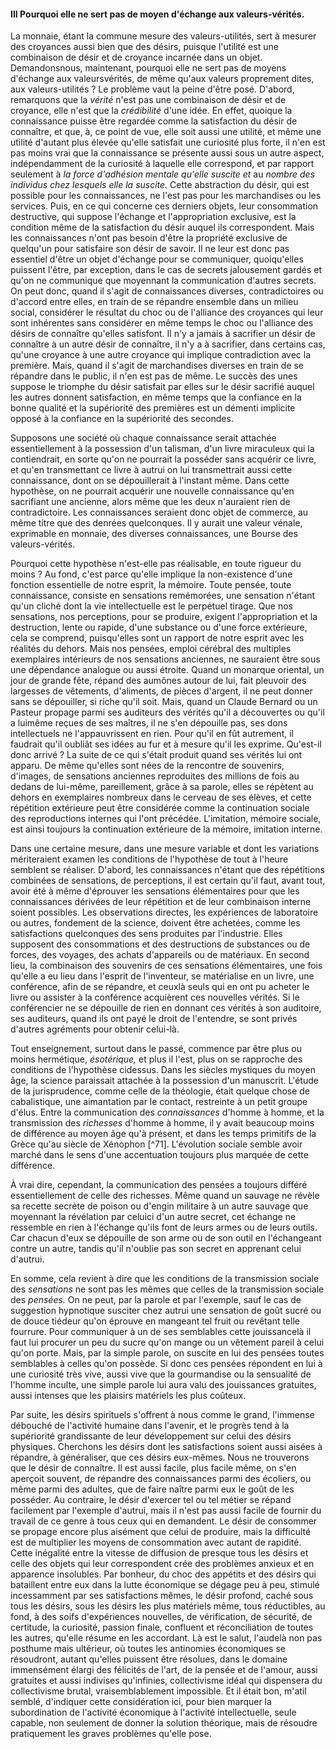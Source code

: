 #### III Pourquoi elle ne sert pas de moyen d'échange aux valeurs-vérités.

La monnaie, étant la commune mesure des valeurs-utilités, sert à mesurer des croyances aussi bien que des désirs, puisque l'utilité est une combinaison de désir et de croyance incarnée dans un objet. Demandonsnous, maintenant, pourquoi elle ne sert pas de moyens d'échange aux valeursvérités, de même qu'aux valeurs proprement dites, aux valeurs-utilités ? Le problème vaut la peine d'être posé. D'abord, remarquons que la _vérité_ n'est pas une combinaison de désir et de croyance, elle n'est que la _crédibilité_ d'une idée. En effet, quoique la connaissance puisse être regardée comme la satisfaction du désir de connaître, et que, à, ce point de vue, elle soit aussi une utilité, et même une utilité d'autant plus élevée qu'elle satisfait une curiosité plus forte, il n'en est pas moins vrai que la connaissance se présente aussi sous un autre aspect, indépendamment de la curiosité à laquelle elle correspond, et par rapport seulement à _la force d'adhésion mentale qu'elle suscite et_ au _nombre des individus chez lesquels elle la suscite._ Cette abstraction du désir, qui est possible pour les connaissances, ne l'est pas pour les marchandises ou les services. Puis, en ce qui concerne ces derniers objets, leur consommation destructive, qui suppose l'échange et l'appropriation exclusive, est la condition même de la satisfaction du désir auquel ils correspondent. Mais les connaissances n'ont pas besoin d'être la propriété exclusive de quelqu'un pour satisfaire son désir de savoir. Il ne leur est donc pas essentiel d'être un objet d'échange pour se communiquer, quoiqu'elles puissent l'être, par exception, dans le cas de secrets jalousement gardés et qu'on ne communique que moyennant la communication d'autres secrets. On peut donc, quand il s'agit de connaissances diverses, contradictoires ou d'accord entre elles, en train de se répandre ensemble dans un milieu social, considérer le résultat du choc ou de l'alliance des croyances qui leur sont inhérentes sans considérer en même temps le choc ou l'alliance des désirs de connaître qu'elles satisfont. Il n'y a jamais à sacrifier un désir de connaître à un autre désir de connaître, il n'y a à sacrifier, dans certains cas, qu'une croyance à une autre croyance qui implique contradiction avec la première. Mais, quand il s'agit de marchandises diverses en train de se répandre dans le public, il n'en est pas de même. Le succès des unes suppose le triomphe du désir satisfait par elles sur le désir sacrifié auquel les autres donnent satisfaction, en même temps que la confiance en la bonne qualité et la supériorité des premières est un démenti implicite opposé à la confiance en la supériorité des secondes.

Supposons une société où chaque connaissance serait attachée essentiellement à la possession d'un talisman, d'un livre miraculeux qui la contiendrait, en sorte qu'on ne pourrait la posséder sans acquérir ce livre, et qu'en transmettant ce livre à autrui on lui transmettrait aussi cette connaissance, dont on se dépouillerait à l'instant même. Dans cette hypothèse, on ne pourrait acquérir une nouvelle connaissance qu'en sacrifiant une ancienne, alors même que les deux n'auraient rien de contradictoire. Les connaissances seraient donc objet de commerce, au même titre que des denrées quelconques. Il y aurait une valeur vénale, exprimable en monnaie, des diverses connaissances, une Bourse des valeurs-vérités.

Pourquoi cette hypothèse n'est-elle pas réalisable, en toute rigueur du moins ? Au fond, c'est parce qu'elle implique la non-existence d'une fonction essentielle de notre esprit, la mémoire. Toute pensée, toute connaissance, consiste en sensations remémorées, une sensation n'étant qu'un cliché dont la vie intellectuelle est le perpétuel tirage. Que nos sensations, nos perceptions, pour se produire, exigent l'appropriation et la destruction, lente ou rapide, d'une substance ou d'une force extérieure, cela se comprend, puisqu'elles sont un rapport de notre esprit avec les réalités du dehors. Mais nos pensées, emploi cérébral des multiples exemplaires intérieurs de nos sensations anciennes, ne sauraient être sous une dépendance analogue ou aussi étroite. Quand un monarque oriental, un jour de grande fête, répand des aumônes autour de lui, fait pleuvoir des largesses de vêtements, d'aliments, de pièces d'argent, il ne peut donner sans se dépouiller, si riche qu'il soit. Mais, quand un Claude Bernard ou un Pasteur propage parmi ses auditeurs des vérités qu'il a découvertes ou qu'il a luimême reçues de ses maîtres, il ne s'en dépouille pas, ses dons intellectuels ne l'appauvrissent en rien. Pour qu'il en fût autrement, il faudrait qu'il oubliât ses idées au fur et à mesure qu'il les exprime. Qu'est-il donc arrivé ? La suite de ce qui s'était produit quand ses vérités lui ont apparu. De même qu'elles sont nées de la rencontre de souvenirs, d'images, de sensations anciennes reproduites des millions de fois au dedans de lui-même, pareillement, grâce à sa parole, elles se répètent au dehors en exemplaires nombreux dans le cerveau de ses élèves, et cette répétition extérieure peut être considérée comme la continuation sociale des reproductions internes qui l'ont précédée. L'imitation, mémoire sociale, est ainsi toujours la continuation extérieure de la mémoire, imitation interne.

Dans une certaine mesure, dans une mesure variable et dont les variations mériteraient examen les conditions de l'hypothèse de tout à l'heure semblent se réaliser. D'abord, les connaissances n'étant que des répétitions combinées de sensations, de perceptions, il est certain qu'il faut, avant tout, avoir été à même d'éprouver les sensations élémentaires pour que les connaissances dérivées de leur répétition et de leur combinaison interne soient possibles. Les observations directes, les expériences de laboratoire ou autres, fondement de la science, doivent être achetées, comme les satisfactions quelconques des sens produites par l'industrie. Elles supposent des consommations et des destructions de substances ou de forces, des voyages, des achats d'appareils ou de matériaux. En second lieu, la combinaison des souvenirs de ces sensations élémentaires, une fois qu'elle a eu lieu dans l'esprit de l'inventeur, se matérialise en un livre, une conférence, afin de se répandre, et ceuxlà seuls qui en ont pu acheter le livre ou assister à la conférence acquièrent ces nouvelles vérités. Si le conférencier ne se dépouille de rien en donnant ces vérités à son auditoire, ses auditeurs, quand ils ont payé le droit de l'entendre, se sont privés d'autres agréments pour obtenir celui-là.

Tout enseignement, surtout dans le passé, commence par être plus ou moins hermétique, _ésotérique,_ et plus il l'est, plus on se rapproche des conditions de l'hypothèse cidessus. Dans les siècles mystiques du moyen âge, la science paraissait attachée à la possession d'un manuscrit. L'étude de la jurisprudence, comme celle de la théologie, était quelque chose de cabalistique, une aimantation par le contact, restreinte à un petit groupe d'élus. Entre la communication des _connaissances_ d'homme à homme, et la transmission des _richesses_ d'homme à homme, il y avait beaucoup moins de différence au moyen âge qu'à présent, et dans les temps primitifs de la Grèce qu'au siècle de Xénophon [^71]. L'évolution sociale semble avoir marché dans le sens d'une accentuation toujours plus marquée de cette différence.

À vrai dire, cependant, la communication des pensées a toujours différé essentiellement de celle des richesses. Même quand un sauvage ne révèle sa recette secrète de poison ou d'engin militaire à un autre sauvage que moyennant la révélation par celuici d'un autre secret, cet échange ne ressemble en rien à l'échange qu'ils font de leurs armes ou de leurs outils. Car chacun d'eux se dépouille de son arme ou de son outil en l'échangeant contre un autre, tandis qu'il n'oublie pas son secret en apprenant celui d'autrui.

En somme, cela revient à dire que les conditions de la transmission sociale des _sensations_ ne sont pas les mêmes que celles de la transmission sociale des _pensées._ On ne peut, par la parole et par l'exemple, sauf le cas de suggestion hypnotique susciter chez autrui une sensation de goût sucré ou de douce tiédeur qu'on éprouve en mangeant tel fruit ou revêtant telle fourrure. Pour communiquer à un de ses semblables cette jouissancelà il faut lui procurer un peu du sucre qu'on mange ou un vêtement pareil à celui qu'on porte. Mais, par la simple parole, on suscite en lui des pensées toutes semblables à celles qu'on possède. Si donc ces pensées répondent en lui à une curiosité très vive, aussi vive que la gourmandise ou la sensualité de l'homme inculte, une simple parole lui aura valu des jouissances gratuites, aussi intenses que les plaisirs matériels les plus coûteux.

Par suite, les désirs spirituels s'offrent à nous comme le grand, l'immense débouché de l'activité humaine dans l'avenir, et le progrès tend à la supériorité grandissante de leur développement sur celui des désirs physiques. Cherchons les désirs dont les satisfactions soient aussi aisées à répandre, à généraliser, que ces désirs eux-mêmes. Nous ne trouverons que le désir de connaître. Il est aussi facile, plus facile même, on s'en aperçoit souvent, de répandre des connaissances parmi des écoliers, ou même parmi des adultes, que de faire naître parmi eux le goût de les posséder. Au contraire, le désir d'exercer tel ou tel métier se répand facilement par l'exemple d'autrui, mais il n'est pas aussi facile de fournir du travail de ce genre à tous ceux qui en demandent. Le désir de consommer se propage encore plus aisément que celui de produire, mais la difficulté est de multiplier les moyens de consommation avec autant de rapidité. Cette inégalité entre la vitesse de diffusion de presque tous les désirs et celle des objets qui leur correspondent crée des problèmes anxieux et en apparence insolubles. Par bonheur, du choc des appétits et des désirs qui bataillent entre eux dans la lutte économique se dégage peu à peu, stimulé incessamment par ses satisfactions mêmes, le désir profond, caché sous tous les désirs, sous les désirs les plus matériels même, tous réductibles, au fond, à des soifs d'expériences nouvelles, de vérification, de sécurité, de certitude, la curiosité, passion finale, confluent et réconciliation de toutes les autres, qu'elle résume en les accordant. Là est le salut, l'audelà non pas posthume mais ultérieur, où toutes les antinomies économiques se résoudront, autant qu'elles puissent être résolues, dans le domaine immensément élargi des félicités de l'art, de la pensée et de l'amour, aussi gratuites et aussi indivises qu'infinies, collectivisme idéal qui dispensera du collectivisme brutal, vraisemblablement impossible. Et il était bon, m'atil semblé, d'indiquer cette considération ici, pour bien marquer la subordination de l'activité économique à l'activité intellectuelle, seule capable, non seulement de donner la solution théorique, mais de résoudre pratiquement les graves problèmes qu'elle pose.
